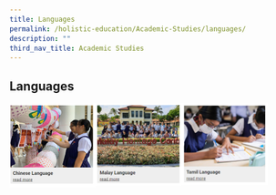 ```yaml
---
title: Languages
permalink: /holistic-education/Academic-Studies/languages/
description: ""
third_nav_title: Academic Studies
---
```

## Languages

<p><a href="/holistic-education/Academic-Studies/chinese/">
<img style="width:30%" align=left src="/images/lan1.jpg">
</a></p>

<p><a href="/holistic-education/Academic-Studies/malay/">
<img style="width:30%" align=left src="/images/lan2.jpg">
</a></p>

<p><a href="/holistic-education/Academic-Studies/tamil/">
<img style="width:30%" align=left src="/images/lan3.jpg">
</a></p>
<br clear=left>